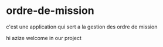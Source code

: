 # ordre-de-mission
c'est une application qui sert a la gestion des ordre de mission

hi azize welcome in our project
